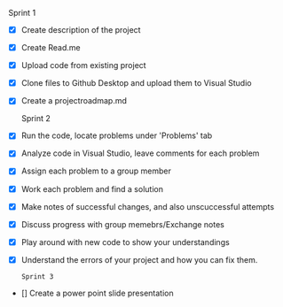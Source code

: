 Sprint 1 
- [x] Create description of the project 
- [x] Create Read.me
- [X] Upload code from existing project 
- [X] Clone files to Github Desktop and upload them to Visual Studio
- [X] Create a projectroadmap.md
      
  Sprint 2
- [X] Run the code, locate problems under 'Problems' tab 
- [X] Analyze code in Visual Studio, leave comments for each problem 
- [X] Assign each problem to a group member 
- [X] Work each problem and find a solution
- [X] Make notes of successful changes, and also unscuccessful attempts
- [X] Discuss progress with group memebrs/Exchange notes
- [X] Play around with new code to show your understandings
- [X] Understand the errors of your project and how you can fix them.
      
      Sprint 3
- [] Create a power point slide presentation 
